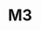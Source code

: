 ---
git: https://github.com/m3db/m3
logohandle: m3dbio
sort: m3db
title: M3
website: https://www.m3db.io/
---